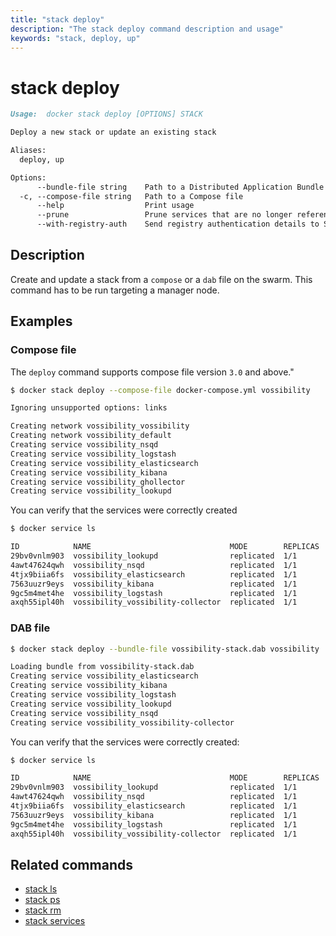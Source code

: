 ```yaml
---
title: "stack deploy"
description: "The stack deploy command description and usage"
keywords: "stack, deploy, up"
---
```


<!-- This file is maintained within the docker/docker Github
     repository at https://github.com/docker/docker/. Make all
     pull requests against that repo. If you see this file in
     another repository, consider it read-only there, as it will
     periodically be overwritten by the definitive file. Pull
     requests which include edits to this file in other repositories
     will be rejected.
-->

# stack deploy

```markdown
Usage:  docker stack deploy [OPTIONS] STACK

Deploy a new stack or update an existing stack

Aliases:
  deploy, up

Options:
      --bundle-file string    Path to a Distributed Application Bundle file
  -c, --compose-file string   Path to a Compose file
      --help                  Print usage
      --prune                 Prune services that are no longer referenced
      --with-registry-auth    Send registry authentication details to Swarm agents
```

## Description

Create and update a stack from a `compose` or a `dab` file on the swarm. This command
has to be run targeting a manager node.

## Examples

### Compose file

The `deploy` command supports compose file version `3.0` and above."

```bash
$ docker stack deploy --compose-file docker-compose.yml vossibility

Ignoring unsupported options: links

Creating network vossibility_vossibility
Creating network vossibility_default
Creating service vossibility_nsqd
Creating service vossibility_logstash
Creating service vossibility_elasticsearch
Creating service vossibility_kibana
Creating service vossibility_ghollector
Creating service vossibility_lookupd
```

You can verify that the services were correctly created

```bash
$ docker service ls

ID            NAME                               MODE        REPLICAS  IMAGE
29bv0vnlm903  vossibility_lookupd                replicated  1/1       nsqio/nsq@sha256:eeba05599f31eba418e96e71e0984c3dc96963ceb66924dd37a47bf7ce18a662
4awt47624qwh  vossibility_nsqd                   replicated  1/1       nsqio/nsq@sha256:eeba05599f31eba418e96e71e0984c3dc96963ceb66924dd37a47bf7ce18a662
4tjx9biia6fs  vossibility_elasticsearch          replicated  1/1       elasticsearch@sha256:12ac7c6af55d001f71800b83ba91a04f716e58d82e748fa6e5a7359eed2301aa
7563uuzr9eys  vossibility_kibana                 replicated  1/1       kibana@sha256:6995a2d25709a62694a937b8a529ff36da92ebee74bafd7bf00e6caf6db2eb03
9gc5m4met4he  vossibility_logstash               replicated  1/1       logstash@sha256:2dc8bddd1bb4a5a34e8ebaf73749f6413c101b2edef6617f2f7713926d2141fe
axqh55ipl40h  vossibility_vossibility-collector  replicated  1/1       icecrime/vossibility-collector@sha256:f03f2977203ba6253988c18d04061c5ec7aab46bca9dfd89a9a1fa4500989fba
```

### DAB file

```bash
$ docker stack deploy --bundle-file vossibility-stack.dab vossibility

Loading bundle from vossibility-stack.dab
Creating service vossibility_elasticsearch
Creating service vossibility_kibana
Creating service vossibility_logstash
Creating service vossibility_lookupd
Creating service vossibility_nsqd
Creating service vossibility_vossibility-collector
```

You can verify that the services were correctly created:

```bash
$ docker service ls

ID            NAME                               MODE        REPLICAS  IMAGE
29bv0vnlm903  vossibility_lookupd                replicated  1/1       nsqio/nsq@sha256:eeba05599f31eba418e96e71e0984c3dc96963ceb66924dd37a47bf7ce18a662
4awt47624qwh  vossibility_nsqd                   replicated  1/1       nsqio/nsq@sha256:eeba05599f31eba418e96e71e0984c3dc96963ceb66924dd37a47bf7ce18a662
4tjx9biia6fs  vossibility_elasticsearch          replicated  1/1       elasticsearch@sha256:12ac7c6af55d001f71800b83ba91a04f716e58d82e748fa6e5a7359eed2301aa
7563uuzr9eys  vossibility_kibana                 replicated  1/1       kibana@sha256:6995a2d25709a62694a937b8a529ff36da92ebee74bafd7bf00e6caf6db2eb03
9gc5m4met4he  vossibility_logstash               replicated  1/1       logstash@sha256:2dc8bddd1bb4a5a34e8ebaf73749f6413c101b2edef6617f2f7713926d2141fe
axqh55ipl40h  vossibility_vossibility-collector  replicated  1/1       icecrime/vossibility-collector@sha256:f03f2977203ba6253988c18d04061c5ec7aab46bca9dfd89a9a1fa4500989fba
```

## Related commands

* [stack ls](stack_ls.md)
* [stack ps](stack_ps.md)
* [stack rm](stack_rm.md)
* [stack services](stack_services.md)
